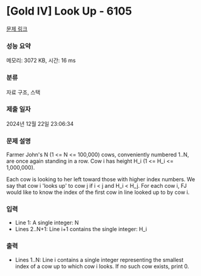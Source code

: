 # [Gold IV] Look Up - 6105 

[문제 링크](https://www.acmicpc.net/problem/6105) 

### 성능 요약

메모리: 3072 KB, 시간: 16 ms

### 분류

자료 구조, 스택

### 제출 일자

2024년 12월 22일 23:06:34

### 문제 설명

<p>Farmer John's N (1 <= N <= 100,000) cows, conveniently numbered 1..N, are once again standing in a row. Cow i has height H_i (1 <= H_i <= 1,000,000).</p>

<p>Each cow is looking to her left toward those with higher index numbers. We say that cow i 'looks up' to cow j if i < j and H_i < H_j. For each cow i, FJ would like to know the index of the first cow in line looked up to by cow i.</p>

### 입력 

 <ul>
	<li>Line 1: A single integer: N</li>
	<li>Lines 2..N+1: Line i+1 contains the single integer: H_i</li>
</ul>

<p> </p>

### 출력 

 <ul>
	<li>Lines 1..N: Line i contains a single integer representing the smallest index of a cow up to which cow i looks. If no such cow exists, print 0.</li>
</ul>

<p> </p>

